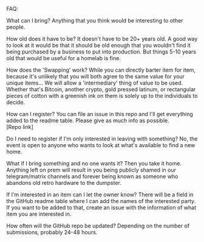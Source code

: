 FAQ:

What can I bring?
Anything that you think would be interesting to other people.

How old does it have to be?
It doesn't have to be 20+ years old.  A good way to look at it would be that it should be old enough that you wouldn't find it being purchased by a business to put into production.  But things 5-10 years old that would be useful for a homelab is fine.

How does the 'Swapping' work?
While you can directly barter item for item, because it's unlikely that you will both agree to the same value for your unique items... We will allow a 'intermediary' thing of value to be used.  
Whether that's Bitcoin, another crypto, gold pressed latinum, or rectangular pieces of cotton with a greenish ink on them is solely up to the individuals to decide.

How can I register?
You can file an issue in this repo and I'll get everything added to the readme table.  Please give as much info as possible.  
[Repo link]

Do I need to register if I'm only interested in leaving with something?
No, the event is open to anyone who wants to look at what's available to find a new home.

What if I bring something and no one wants it?
Then you take it home.  Anything left on prem will result in you being publicly shamed in our telegram/matrix channels and forever being known as someone who abandons old retro hardware to the dumpster.

If I'm interested in an item can I let the owner know?
There will be a field in the GitHub readme table where I can add the names of the interested party. If you want to be added to that, create an issue with the information of what item you are interested in.

How often will the GitHub repo be updated?
Depending on the number of submissions, probably 24-48 hours.
